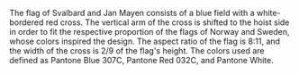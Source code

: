 The flag of Svalbard and Jan Mayen consists of a blue field with a white-bordered red cross. The vertical arm of the cross is shifted to the hoist side in order to fit the respective proportion of the flags of Norway and Sweden, whose colors inspired the design. The aspect ratio of the flag is 8:11, and the width of the cross is 2/9 of the flag's height. The colors used are defined as Pantone Blue 307C, Pantone Red 032C, and Pantone White.